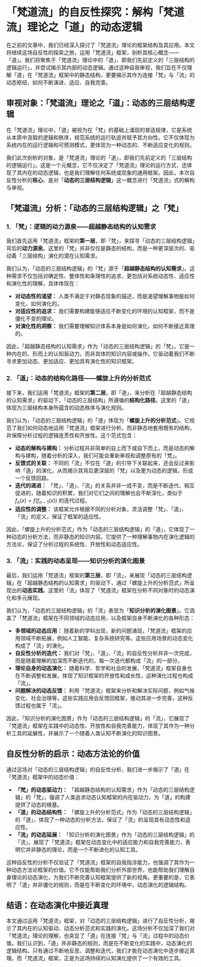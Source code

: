 # 「梵道流」的自反性探究：解构「梵道流」理论之「道」的动态逻辑

在之前的文章中，我们已经深入探讨了「梵道流」理论的框架结构及其应用。本文将继续这场自反性的探索之旅，运用「梵道流」框架，剖析其核心概念——「道」。我们将聚焦于「梵道流」理论中的「道」，即我们先前定义的「三层结构的逻辑运行」，并尝试揭示其内部的动态逻辑。通过这种自我审视，我们旨在不仅理解「道」在「梵道流」框架中的静态结构，更要揭示其作为连接「梵」与「流」的动态枢纽，如何不断演进、适应、自我完善。

## 审视对象：「梵道流」理论之「道」：动态的三层结构逻辑

在「梵道流」理论中，「道」被视为在「梵」的基础上涌现的普适规律，它是系统从本质中汲取的逻辑和秩序，规范系统的运行轨迹并赋予其方向性。它不仅体现为系统内在的运行逻辑和可预测模式，更体现为一种动态的、不断适应变化的规则。

我们此次剖析的对象，是「梵道流」理论的「道」，即我们先前定义的「三层结构的逻辑运行」。这是一个元概念，它不仅决定了「梵道流」理论的运行方式，还体现了其内在的动态逻辑，也是我们理解任何系统或现象的通用框架。因此，本次自反性分析的**核心**，是对「**动态的三层结构逻辑**」这一概念进行「梵道流」式的解构与审视。

## 「梵道流」分析：「动态的三层结构逻辑」之「梵」

### 1. 「梵」：逻辑的动力源泉——超越静态结构的认知需求

我们首先运用「梵道流」框架的**第一层**，即「梵」，来探寻「动态的三层结构逻辑」背后的**动力源泉**。这里的「梵」并非仅仅是静态的结构，而是一种更深层次的、驱动着「三层结构」演化的潜在认知需求。

我们认为，「动态的三层结构逻辑」的「梵」源于「**超越静态结构的认知需求**」。这种需求不仅包括对确定性、整体性和条理性的追求，更包括对系统动态性、适应性和演化性的理解，具体体现在：

*   **对动态性的渴望：** 人类不满足于对静态现象的描述，而是渴望理解事物是如何变化、如何演化的。
*   **对适应性的追求：** 我们需要构建能够适应不断变化的环境的认知框架，而不是僵化不变的理论。
*   **对演化性的洞察：** 我们需要理解知识体系本身是如何演化，如何不断接近真理的。

因此，「超越静态结构的认知需求」作为「动态的三层结构逻辑」的「梵」，它是一种内在的、形而上的认知驱动力，而非具体的知识内容或操作。它驱动着我们不断寻求更加动态、更加适应、更加具有演化性的知识框架。

### 2. 「道」：动态的结构化路径——螺旋上升的分析范式

接下来，我们运用「梵道流」框架的**第二层**，即「道」，来分析在「超越静态结构的认知需求」的驱动下，「动态的三层结构」所遵循的**结构化路径**。这里的「道」体现为三层结构本身所蕴含的动态秩序与演化规则。

我们认为，「动态的三层结构逻辑」的「道」体现为「**螺旋上升的分析范式**」。它规范了我们如何动态地运用「梵道流」框架进行分析，而非静态地套用既有的结构，并保障分析过程的逻辑连贯性和开放性。这个范式包含：

*   **动态的解构与建构：** 分析过程并非简单的自上而下或自下而上，而是动态的解构与建构，随着分析的深入，我们可能会重新审视和调整原有的「梵」。
*   **反馈式的关联：** 不同的「流」不仅在「道」的引导下关联起来，还会反过来影响「道」的演化，从而揭示其背后更深层的「梵」以及更为动态的逻辑，形成一个反馈回路。
*   **迭代的递进：** 「梵」、「道」、「流」的关系并非一成不变，而是不断迭代、相互促进的，随着知识的积累，我们对它们之间的理解也会不断深化，类似于 $f_n(x) = f(f_{n-1}(x))$ 的迭代过程。
*   **适应性的调整：** 该框架允许根据不同的分析对象，灵活调整「梵」、「道」、「流」的定义，保证了框架的适应性。

因此，「螺旋上升的分析范式」作为「动态的三层结构逻辑」的「道」，它体现了一种动态的分析方法，而非静态的知识内容。它提供了一种理解事物内在演化逻辑的方法论，保证了分析过程的系统性、开放性和动态适应性。

### 3. 「流」：实践的动态呈现——知识分析的演化图景

最后，我们运用「梵道流」框架的**第三层**，即「流」，来展现「动态的三层结构逻辑」在「超越静态结构的认知需求」的驱动下，通过「螺旋上升的分析范式」所呈现出的**动态实践**。这里的「流」体现了「梵道流」框架在分析不同对象时的动态演化和多元展现。

我们认为，「动态的三层结构逻辑」的「流」表现为「**知识分析的演化图景**」。它涵盖了「梵道流」框架在不同领域的动态应用，以及框架自身不断演化的各种形态：

*   **多领域的动态应用：** 随着新的学科出现，新的问题涌现，「梵道流」框架的应用领域不断拓展，例如人工智能、复杂系统研究等。这些应用场景的动态变化构成了「流」的演化。
*   **自反性分析的迭代：** 我们对「梵」、「道」、「流」的自反性分析并非一次完成，而是随着理解的加深而不断迭代的，每一次迭代都构成「流」的一部分。
*   **理论自身的动态演化：** 随着科学、哲学和社会的发展，「梵道流」框架自身也在不断调整和发展，体现了知识框架的开放性和成长性，这种演化过程也构成「流」。
*   **问题解决的动态反馈：** 利用「梵道流」框架来分析和解决实际问题，例如气候变化、社会治理等，这些实践应用会反馈回框架，推动其进一步完善，这种反馈过程也属于「流」。

因此，「知识分析的演化图景」作为「动态的三层结构逻辑」的「流」，它展现了「梵道流」框架在实践中的动态性、开放性和自我完善能力，体现了其作为一种分析工具的延展性，并展示了一个随着人类认知不断演化的知识图景。

## 自反性分析的启示：动态方法论的价值

通过这场对「动态的三层结构逻辑」的自反性分析，我们进一步揭示了「道」在「梵道流」框架中的动态价值：

*   **「梵」的动态驱动力：** 「超越静态结构的认知需求」作为「动态的三层结构逻辑」的「梵」，强调了人类追求动态认知框架的内在驱动力，为「道」的构建提供了动态的根基。
*   **「道」的动态结构性：** 「螺旋上升的分析范式」作为「动态的三层结构逻辑」的「道」，体现了一种动态的分析方法，保证了「流」的呈现具有动态性和适应性。
*   **「流」的动态延展：** 「知识分析的演化图景」作为「动态的三层结构逻辑」的「流」，展现了「梵道流」框架在动态变化中的适应能力和自我完善能力，表明它并非静态的理论，而是一个不断进化的认知工具。

这种自反性的分析不仅验证了「梵道流」框架的自我指涉能力，也强调了其作为一种动态方法论框架的价值。它不仅能帮助我们分析外部世界，也能帮助我们理解自身理论的动态演化，为我们不断完善认知框架提供了新的视角。更重要的是，它表明了「道」并非僵化的规则，而是在不断变化的环境中，动态演化的逻辑结构。

## 结语：在动态演化中接近真理

本文通过运用「梵道流」框架，对「动态的三层结构逻辑」进行了自反性分析，揭示了其内在的认知驱动、动态分析范式和实践的演化。这场分析不仅加深了我们对「梵道流」理论的理解，也突显了「道」在连接「梵」与「流」过程中的动态价值。我们认识到，「道」并非静态的规则，而是在不断变化的实践中，动态演化的逻辑结构。只有通过不断地反思、调整和迭代，我们才能在动态演化中逐步接近真理。而「梵道流」框架，正是为这场持续的认知演化提供了一个有效的工具。
